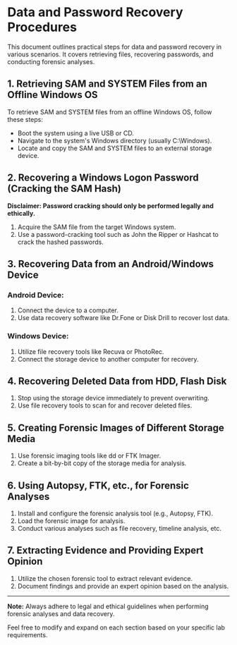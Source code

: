 # Data and Password Recovery Procedures

This document outlines practical steps for data and password recovery in various scenarios. It covers retrieving files, recovering passwords, and conducting forensic analyses.

## 1. Retrieving SAM and SYSTEM Files from an Offline Windows OS

To retrieve SAM and SYSTEM files from an offline Windows OS, follow these steps:

- Boot the system using a live USB or CD.
- Navigate to the system's Windows directory (usually C:\Windows).
- Locate and copy the SAM and SYSTEM files to an external storage device.

## 2. Recovering a Windows Logon Password (Cracking the SAM Hash)

**Disclaimer: Password cracking should only be performed legally and ethically.**

1. Acquire the SAM file from the target Windows system.
2. Use a password-cracking tool such as John the Ripper or Hashcat to crack the hashed passwords.

## 3. Recovering Data from an Android/Windows Device

### Android Device:

1. Connect the device to a computer.
2. Use data recovery software like Dr.Fone or Disk Drill to recover lost data.

### Windows Device:

1. Utilize file recovery tools like Recuva or PhotoRec.
2. Connect the storage device to another computer for recovery.

## 4. Recovering Deleted Data from HDD, Flash Disk

1. Stop using the storage device immediately to prevent overwriting.
2. Use file recovery tools to scan for and recover deleted files.

## 5. Creating Forensic Images of Different Storage Media

1. Use forensic imaging tools like dd or FTK Imager.
2. Create a bit-by-bit copy of the storage media for analysis.

## 6. Using Autopsy, FTK, etc., for Forensic Analyses

1. Install and configure the forensic analysis tool (e.g., Autopsy, FTK).
2. Load the forensic image for analysis.
3. Conduct various analyses such as file recovery, timeline analysis, etc.

## 7. Extracting Evidence and Providing Expert Opinion

1. Utilize the chosen forensic tool to extract relevant evidence.
2. Document findings and provide an expert opinion based on the analysis.

---

**Note:** Always adhere to legal and ethical guidelines when performing forensic analyses and data recovery.

Feel free to modify and expand on each section based on your specific lab requirements.
